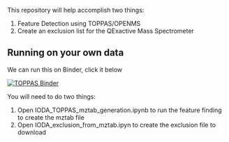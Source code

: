 This repository will help accomplish two things:

1. Feature Detection using TOPPAS/OPENMS
2. Create an exclusion list for the QExactive Mass Spectrometer


## Running on your own data

We can run this on Binder, click it below

[![TOPPAS Binder](https://mybinder.org/badge_logo.svg)](https://mybinder.org/v2/gh/mwang87/IODA_MS/master)

You will need to do two things:

1. Open IODA_TOPPAS_mztab_generation.ipynb to run the feature finding to create the mztab file
2. Open IODA_exclusion_from_mztab.ipyn to create the exclusion file to download
